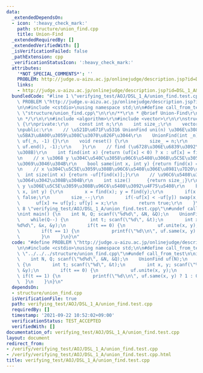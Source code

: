```yaml
---
data:
  _extendedDependsOn:
  - icon: ':heavy_check_mark:'
    path: structure/union_find.cpp
    title: Union-Find
  _extendedRequiredBy: []
  _extendedVerifiedWith: []
  _isVerificationFailed: false
  _pathExtension: cpp
  _verificationStatusIcon: ':heavy_check_mark:'
  attributes:
    '*NOT_SPECIAL_COMMENTS*': ''
    PROBLEM: http://judge.u-aizu.ac.jp/onlinejudge/description.jsp?id=DSL_1_A&lang=jp
    links:
    - http://judge.u-aizu.ac.jp/onlinejudge/description.jsp?id=DSL_1_A&lang=jp
  bundledCode: "#line 1 \"verifying_test/AOJ/DSL_1_A/union_find.test.cpp\"\n#define\
    \ PROBLEM \"http://judge.u-aizu.ac.jp/onlinejudge/description.jsp?id=DSL_1_A&lang=jp\"\
    \n\n#include <cstdio>\nusing namespace std;\n\n#define call_from_test\n#line 2\
    \ \"structure/union_find.cpp\"\n\r\n/**\r\n * @brief Union-Find\r\n * @docs ./docs/union_find.md\r\
    \n */\r\n\r\n#include <algorithm>\r\n#include <vector>\r\n\r\nstruct UnionFind\
    \ {\r\nprivate:\r\n    const int n;\r\n    int size_;\r\n    vector<int> uf;\r\
    \npublic:\r\n    // \u521D\u671F\u5316 UnionFind uni(n) \u306E\u3088\u3046\u306B\
    \u5BA3\u8A00\u3059\u308C\u3070\u826F\u3044\r\n    UnionFind(int _n) : n(_n), size_(_n),\
    \ uf(_n, -1) {}\r\n    void reset() {\r\n        size_ = n;\r\n        fill(uf.begin(),\
    \ uf.end(), -1);\r\n    }\r\n    // find (\u6728\u306E\u6839\u3092\u6C42\u3081\
    \u308B)\r\n    int find(int x) {return (uf[x] < 0) ? x : uf[x] = find(uf[x]);}\r\
    \n    // x \u3068 y \u304C\u540C\u3058\u96C6\u5408\u306B\u5C5E\u3059\u308B\u304B\
    \u3069\u3046\u304B\r\n    bool same(int x, int y) {return find(x) == find(y);}\r\
    \n    // x \u304C\u5C5E\u3059\u308B\u96C6\u5408\u306E\u8981\u7D20\u6570\r\n  \
    \  int size(int x) {return -uf[find(x)];}\r\n    // \u96C6\u5408\u306F\u3044\u304F\
    \u3064\u3042\u308B\u304B\r\n    int size()      {return size_;}\r\n    // x \u3068\
    \ y \u306E\u5C5E\u3059\u308B\u96C6\u5408\u3092\u4F75\u5408\r\n    bool unite(int\
    \ x, int y) {\r\n        x = find(x); y = find(y);\r\n        if(x == y) return\
    \ false;\r\n        size_--;\r\n        if(-uf[x] < -uf[y]) swap(x, y);\r\n  \
    \      uf[x] += uf[y]; uf[y] = x;\r\n        return true;\r\n    }\r\n};\r\n#line\
    \ 8 \"verifying_test/AOJ/DSL_1_A/union_find.test.cpp\"\n#undef call_from_test\n\
    \nint main() {\n    int N, Q; scanf(\"%d%d\", &N, &Q);\n    UnionFind uf(N);\n\
    \    while(Q--) {\n        int t; scanf(\"%d\", &t);\n        int x, y; scanf(\"\
    %d%d\", &x, &y);\n        if(t == 0) {\n            uf.unite(x, y);\n        }\n\
    \        if(t == 1) {\n            printf(\"%d\\n\", uf.same(x, y) ? 1 : 0);\n\
    \        }\n    }\n}\n"
  code: "#define PROBLEM \"http://judge.u-aizu.ac.jp/onlinejudge/description.jsp?id=DSL_1_A&lang=jp\"\
    \n\n#include <cstdio>\nusing namespace std;\n\n#define call_from_test\n#include\
    \ \"../../../structure/union_find.cpp\"\n#undef call_from_test\n\nint main() {\n\
    \    int N, Q; scanf(\"%d%d\", &N, &Q);\n    UnionFind uf(N);\n    while(Q--)\
    \ {\n        int t; scanf(\"%d\", &t);\n        int x, y; scanf(\"%d%d\", &x,\
    \ &y);\n        if(t == 0) {\n            uf.unite(x, y);\n        }\n       \
    \ if(t == 1) {\n            printf(\"%d\\n\", uf.same(x, y) ? 1 : 0);\n      \
    \  }\n    }\n}\n"
  dependsOn:
  - structure/union_find.cpp
  isVerificationFile: true
  path: verifying_test/AOJ/DSL_1_A/union_find.test.cpp
  requiredBy: []
  timestamp: '2021-09-22 10:52:02+09:00'
  verificationStatus: TEST_ACCEPTED
  verifiedWith: []
documentation_of: verifying_test/AOJ/DSL_1_A/union_find.test.cpp
layout: document
redirect_from:
- /verify/verifying_test/AOJ/DSL_1_A/union_find.test.cpp
- /verify/verifying_test/AOJ/DSL_1_A/union_find.test.cpp.html
title: verifying_test/AOJ/DSL_1_A/union_find.test.cpp
---
```

